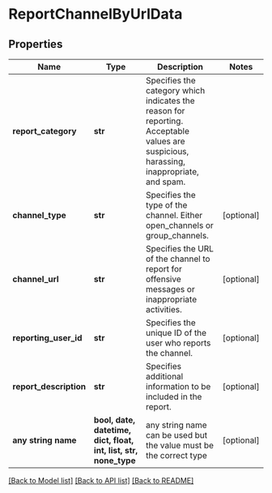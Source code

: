 # ReportChannelByUrlData


## Properties
Name | Type | Description | Notes
------------ | ------------- | ------------- | -------------
**report_category** | **str** | Specifies the category which indicates the reason for reporting. Acceptable values are suspicious, harassing, inappropriate, and spam. | 
**channel_type** | **str** | Specifies the type of the channel. Either open_channels or group_channels. | [optional] 
**channel_url** | **str** | Specifies the URL of the channel to report for offensive messages or inappropriate activities. | [optional] 
**reporting_user_id** | **str** | Specifies the unique ID of the user who reports the channel. | [optional] 
**report_description** | **str** | Specifies additional information to be included in the report. | [optional] 
**any string name** | **bool, date, datetime, dict, float, int, list, str, none_type** | any string name can be used but the value must be the correct type | [optional]

[[Back to Model list]](../README.md#documentation-for-models) [[Back to API list]](../README.md#documentation-for-api-endpoints) [[Back to README]](../README.md)



